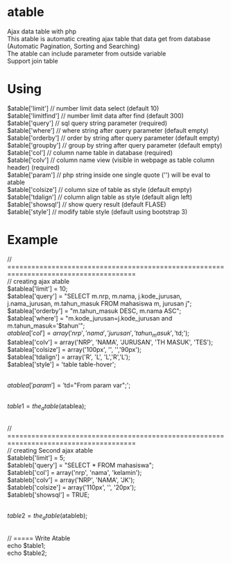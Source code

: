 # atable
Ajax data table with php<br>
This atable is automatic creating ajax table that data get from database<br>
(Automatic Pagination, Sorting and Searching)<br>
The atable can include parameter from outside variable<br>
Support join table

# Using
$atable['limit']      // number limit data select (default 10)<br>
$atable['limitfind']  // number limit data after find (default 300)<br>
$atable['query']      // sql query string parameter (required)<br>
$atable['where']      // where string after query parameter (default empty)<br>
$atable['orderby']    // order by string after query parameter (default empty)<br>
$atable['groupby']    // group by string after query parameter (default empty)<br>
$atable['col']        // column name table in database (required)<br>
$atable['colv']       // column name view (visible in webpage as table column header) (required)<br>
$atable['param']      // php string inside one single quote ('') will be eval to atable<br>
$atable['colsize']    // column size of table as style (default empty)<br>
$atable['tdalign']    // column align table as style (default align left)<br>
$atable['showsql']    // show query result (default FLASE)<br>
$atable['style']      // modify table style (default using bootstrap 3)<br>

# Example
// ======================================================================================<br>
// creating ajax atable<br>
$atablea['limit'] = 10;<br>
$atablea['query'] = "SELECT m.nrp, m.nama, j.kode_jurusan, j.nama_jurusan, m.tahun_masuk FROM mahasiswa m, jurusan j";<br>
$atablea['orderby'] = "m.tahun_masuk DESC, m.nama ASC";<br>
$atablea['where'] = "m.kode_jurusan=j.kode_jurusan and m.tahun_masuk='$tahun'";<br>
$atablea['col'] = array('nrp', 'nama', 'jurusan', 'tahun_masuk', '$td;');<br>
$atablea['colv'] = array('NRP', 'NAMA', 'JURUSAN', 'TH MASUK', 'TES');<br>
$atablea['colsize'] = array('100px', '', '','90px');<br>
$atablea['tdalign'] = array('R', 'L', 'L','R','L');<br>
$atablea['style'] = 'table table-hover';<br><br>

$atablea['param'] = '$td="From param var";';<br><br>

$table1 = the_atable($atablea);<br><br>

// ======================================================================================<br>
// creating Second ajax atable<br>
$atableb['limit'] = 5;<br>
$atableb['query'] = "SELECT * FROM mahasiswa";<br>
$atableb['col'] = array('nrp', 'nama', 'kelamin');<br>
$atableb['colv'] = array('NRP', 'NAMA', 'JK');<br>
$atableb['colsize'] = array('110px', '', '20px');<br>
$atableb['showsql'] = TRUE;<br><br>

$table2 = the_atable($atableb);<br><br>

// ===== Write Atable<br>
echo $table1;<br>
echo $table2;<br>
